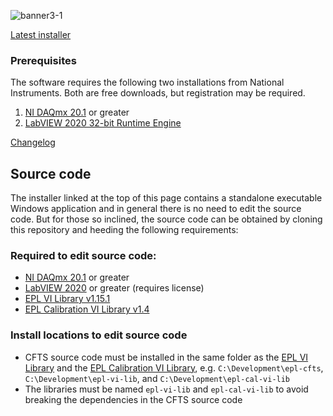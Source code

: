 ![banner3-1](https://github.com/user-attachments/assets/5f65c34b-442c-44ad-81f2-6c91c3cc8d44)

[Latest installer](https://github.com/EPL-Engineering/epl-cfts/releases/download/v3.1.1/EPL_CFTS_Install_3-1-1.exe)

### Prerequisites
The software requires the following two installations from National Instruments. Both are free downloads, but registration may be required.
1. [NI DAQmx 20.1](https://www.ni.com/en/support/downloads/drivers/download.ni-daq-mx.html#348669) or greater
2. [LabVIEW 2020 32-bit Runtime Engine](https://www.ni.com/en/support/downloads/software-products/download.labview-runtime.html?srsltid=AfmBOorCUv3V_56cdQDMn3BNF-vT57k48-523YsmQve1thLfrV5-ecnW#369481)

[Changelog](CHANGELOG.md)

## Source code
The installer linked at the top of this page contains a standalone executable Windows application and in general there is no need to edit the source code. But for those so inclined, the source code can be obtained by cloning this repository and heeding the following requirements:

### Required to edit source code:
- [NI DAQmx 20.1](https://www.ni.com/en/support/downloads/drivers/download.ni-daq-mx.html#348669) or greater
- [LabVIEW 2020](https://www.ni.com/en/support/downloads/software-products/download.labview.html#346254) or greater (requires license)
- [EPL VI Library v1.15.1](../../../epl-vi-lib/releases/tag/v1.15.1)
- [EPL Calibration VI Library v1.4](../../../epl-cal-vi-lib/releases/tag/v1.4)

### Install locations to edit source code
- CFTS source code must be installed in the same folder as the [EPL VI Library](../../../epl-vi-lib) and the [EPL Calibration VI Library](../../../epl-cal-vi-lib), e.g. `C:\Development\epl-cfts`, `C:\Development\epl-vi-lib`, and `C:\Development\epl-cal-vi-lib`
- The libraries must be named `epl-vi-lib` and `epl-cal-vi-lib` to avoid breaking the dependencies in the CFTS source code


